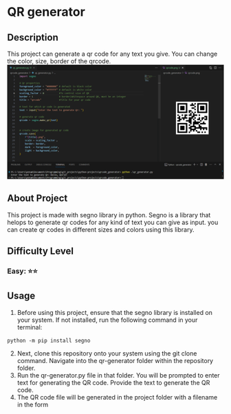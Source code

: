# QR generator
## Description
This project can generate a qr code for any text you give. You can change the color, size, border of the qrcode. 
![Alt text](project_image.png)

## About Project
This project is made with segno library in python. Segno is a library that helops to generate qr codes for any kind of text you can give as  input. you can create qr codes in different sizes and colors using this library.

## Difficulty Level
### Easy: ⭐⭐

## Usage
1. Before using this project, ensure that the segno library is installed on your system. If not installed, run the following command in your terminal:
```
python -m pip install segno
```
2. Next, clone this repository onto your system using the git clone command. Navigate into the qr-generator folder within the repository folder.
3. Run the qr-generator.py file in that folder. You will be prompted to enter text for generating the QR code. Provide the text to generate the QR code.
4. The QR code file will be generated in the project folder with a filename in the form <title>.png. The default value of the title is "qrcode", and you can change it in the QR properties.
5. You can change title, color, size and border padding of this qr by changing the variable values at the top of project file.
